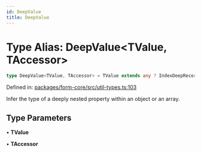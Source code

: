 ```yaml
---
id: DeepValue
title: DeepValue
---
```


<!-- DO NOT EDIT: this page is autogenerated from the type comments -->

# Type Alias: DeepValue\<TValue, TAccessor\>

```ts
type DeepValue<TValue, TAccessor> = TValue extends any ? IndexDeepRecord<TAccessor, DeepRecordUnion<TValue>> : never;
```

Defined in: [packages/form-core/src/util-types.ts:103](https://github.com/TanStack/form/blob/main/packages/form-core/src/util-types.ts#L103)

Infer the type of a deeply nested property within an object or an array.

## Type Parameters

• **TValue**

• **TAccessor**
